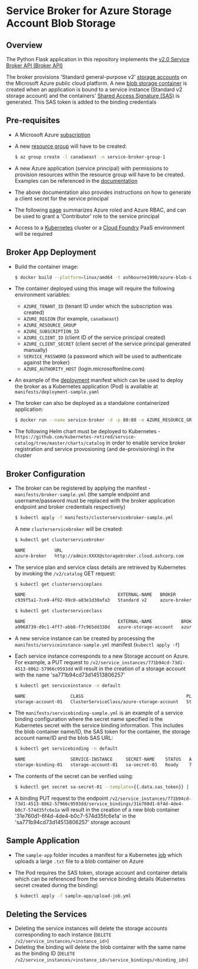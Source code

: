 # Service Broker for Azure Storage Account Blob Storage

## Overview

The Python Flask application in this repository implements the [v2.0 Service Broker API (Broker API)](http://docs.cloudfoundry.org/services/api.html)

The broker provisions 'Standard general-purpose v2' [storage accounts](https://docs.microsoft.com/en-us/azure/storage/common/storage-account-overview) on the Microsoft Azure public cloud platform. A new [blob storage container](https://docs.microsoft.com/en-us/azure/storage/blobs/storage-blobs-introduction) is created when an application is bound to a service instance (Standard v2 storage account) and the containers' [Shared Access Signature (SAS)](https://docs.microsoft.com/en-us/azure/cognitive-services/translator/document-translation/create-sas-tokens?tabs=Containers) is generated. This SAS token is added to the binding credentials

## Pre-requisites

* A Microsoft Azure [subscription](https://azure.microsoft.com/en-ca/free/)
* A new [resource group](https://docs.microsoft.com/en-us/azure/azure-resource-manager/management/overview) will have to be created:

  ```bash
  $ az group create -l canadaeast -n service-broker-group-1
  ```

* A new Azure application (service principal) with permissions to provision resources within the resource group will have to be created. Examples can be referenced in the [documentation](https://docs.microsoft.com/en-us/azure/active-directory/develop/howto-create-service-principal-portal)
* The above documentation also provides instructions on how to generate a client secret for the service principal
* The following [page](https://docs.microsoft.com/en-us/azure/role-based-access-control/rbac-and-directory-admin-roles#azure-roles) summarizes Azure roled and Azure RBAC, and can be used to grant a 'Contributor' role to the service principal
* Access to a [Kubernetes](https://kubernetes.io/docs/home/) cluster or a [Cloud Foundry](https://www.cloudfoundry.org/) PaaS environment will be required

## Broker App Deployment

* Build the container image:

  ```bash
  $ docker build --platform=linux/amd64 -t ashbourne1990/azure-blob-storage-service-broker:latest .
  ```

* The container deployed using this image will require the following environment variables:
    * `AZURE_TENANT_ID` (tenant ID under which the subscription was created)
    * `AZURE_REGION` (for example, `canadaeast`)
    * `AZURE_RESOURCE_GROUP`
    * `AZURE_SUBSCRIPTION_ID` 
    * `AZURE_CLIENT_ID` (client ID of the service principal created)
    * `AZURE_CLIENT_SECRET` (client secret of the service principal generated manually)
    * `SERVICE_PASSWORD` (a password which will be used to authenticate against the broker)
    * `AZURE_AUTHORITY_HOST` (login.microsoftonline.com)

* An example of the [deployment](https://kubernetes.io/docs/concepts/workloads/controllers/deployment/) manifest which can be used to deploy the broker as a Kubernetes application (Pod) is available at `manifests/deployment-sample.yaml`
* The broker can also be deployed as a standalone containerized application:

  ```bash
  $ docker run --name service-broker -d -p 80:80 -e AZURE_RESOURCE_GROUP=service-broker-group -e AZURE_SUBSCRIPTION_ID=xxxxxxxx-d270-46bc-a389-9327765b6a7a -e AZURE_REGION=canadaeast -e AZURE_TENANT_ID=xxxxxxxx-5865-40a7-811f-2b82c8fec571 -e AZURE_CLIENT_ID=xxxxxxxx-2754-44df-8918-4762151dcb79 -e AZURE_CLIENT_SECRET=XXXX -e SERVICE_PASSWORD=XXXX -e AZURE_AUTHORITY_HOST=login.microsoftonline.com ashbourne1990/azure-blob-storage-service-broker:latest
  ```

* The following Helm chart must be deployed to Kubernetes - `https://github.com/kubernetes-retired/service-catalog/tree/master/charts/catalog` in order to enable service broker registration and service provosioning (and de-provisioning) in the cluster

## Broker Configuration

* The broker can be registered by applying the manifest - `manifests/broker-sample.yml` (the sample endpoint and username/password must be replaced with the broker application endpoint and broker credentials respectively)

  ```bash
  $ kubectl apply -f manifests/clusterservicebroker-sample.yml
  ```

  A new `clusterservicebroker` will be created:

  ```bash
  $ kubectl get clusterservicebroker

  NAME           URL                                                 STATUS   AGE
  azure-broker   http://admin:XXXX@storagebroker.cloud.ashcorp.com   Ready    9h
  ```

* The service plan and service class details are retrieved by Kubernetes by invoking the `/v2/catalog` GET request:

  ```bash
  $ kubectl get clusterserviceplans

  NAME                                   EXTERNAL-NAME   BROKER         CLASS                                  AGE
  c939f5a1-7ce9-4f92-99c0-a03e1d30afa3   Standard v2     azure-broker   a9968739-d9c1-4ff7-abb8-f7c965dd338d   9h
  ```

  ```bash
  $ kubectl get clusterserviceclass

  NAME                                   EXTERNAL-NAME           BROKER         AGE
  a9968739-d9c1-4ff7-abb8-f7c965dd338d   azure-storage-account   azure-broker   9h
  ```

* A new service instance can be created by processing the `manifests/serviceinstance-sample.yml` manifest (`kubectl apply -f`)
* Each service instance corresponds to a new Storage account on Azure. For example, a PUT request to `/v2/service_instances/771b94cd-73d1-4513-8062-57966c9593dd` will result in the creation of a storage account with the name 'sa771b94cd73d14513806257' 

  ```bash
  $ kubectl get serviceinstance -n default

  NAME                 CLASS                                       PLAN          STATUS   AGE
  storage-account-01   ClusterServiceClass/azure-storage-account   Standard v2   Ready    8h
  ```

* The `manifests/servicebinding-sample.yml` is an example of a service binding configuration where the secret name specified is the Kubernetes secret with the service binding information. This includes the blob container name/ID, the SAS token for the container, the storage account name/ID and the blob SAS URL:

  ```bash
  $ kubectl get servicebinding -n default

  NAME                 SERVICE-INSTANCE     SECRET-NAME    STATUS   AGE
  storage-binding-01   storage-account-01   sa-secret-01   Ready    7h42m
  ```

* The contents of the secret can be verified using:

  ```bash
  $ kubectl get secret sa-secret-01 --template={{.data.sas_token}} | base64 -d
  ```

* A binding PUT request to the endpoint `/v2/service_instances/771b94cd-73d1-4513-8062-57966c9593dd/service_bindings/31e760d1-6f4d-4de4-b0c7-574d35fc6e1a` will result in the creation of a new blob container '31e760d1-6f4d-4de4-b0c7-574d35fc6e1a' in the 'sa771b94cd73d14513806257' storage account

## Sample Application

* The `sample-app` folder incudes a manifest for a Kubernetes [job](https://kubernetes.io/docs/concepts/workloads/controllers/job/) which uploads a large `.txt` file to a blob container on Azure
* The Pod requires the SAS token, storage account and container details which can be referenced from the service binding details (Kubernetes secret created during the binding)

  ```bash
  $ kubectl apply -f sample-app/upload-job.yml
  ```

## Deleting the Services

* Deleting the service instances will delete the storage accounts corresponding to each instance (`DELETE /v2/service_instances/<instance_id>`)
* Deleting the binding will delete the blob container with the same name as the binding ID (`DELETE /v2/service_instances/<instance_id>/service_bindings/<binding_id>`)